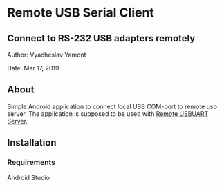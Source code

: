 # Remote USB Serial Client
## Connect to RS-232 USB adapters remotely

Author: Vyacheslav Yamont

Date: Mar 17, 2019

## About
Simple Android application to connect local USB COM-port to remote usb server.
The application is supposed to be used with [Remote USBUART Server](https://github.com/yamontv/remoteusbserver).

## Installation
### Requirements
Android Studio
